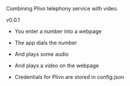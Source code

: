 Combining Plivo telephony service with video.

v0.0.1

- You enter a number into a webpage
- The app dials the number
- And plays some audio
- And plays a video on the webpage

- Credentials for Plivo are stored in config.json

